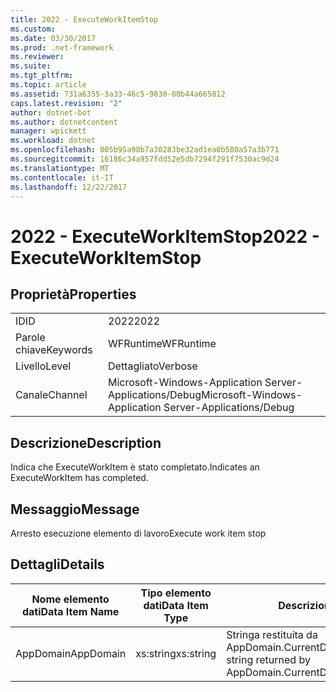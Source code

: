 ```yaml
---
title: 2022 - ExecuteWorkItemStop
ms.custom: 
ms.date: 03/30/2017
ms.prod: .net-framework
ms.reviewer: 
ms.suite: 
ms.tgt_pltfrm: 
ms.topic: article
ms.assetid: 731a6355-3a33-46c5-9830-00b44a665812
caps.latest.revision: "2"
author: dotnet-bot
ms.author: dotnetcontent
manager: wpickett
ms.workload: dotnet
ms.openlocfilehash: 005b95a98b7a30283be32ad1ea0b580a57a3b771
ms.sourcegitcommit: 16186c34a957fdd52e5db7294f291f7530ac9d24
ms.translationtype: MT
ms.contentlocale: it-IT
ms.lasthandoff: 12/22/2017
---
```

# <a name="2022---executeworkitemstop"></a><span data-ttu-id="b1f71-102">2022 - ExecuteWorkItemStop</span><span class="sxs-lookup"><span data-stu-id="b1f71-102">2022 - ExecuteWorkItemStop</span></span>
## <a name="properties"></a><span data-ttu-id="b1f71-103">Proprietà</span><span class="sxs-lookup"><span data-stu-id="b1f71-103">Properties</span></span>  
  
|||  
|-|-|  
|<span data-ttu-id="b1f71-104">ID</span><span class="sxs-lookup"><span data-stu-id="b1f71-104">ID</span></span>|<span data-ttu-id="b1f71-105">2022</span><span class="sxs-lookup"><span data-stu-id="b1f71-105">2022</span></span>|  
|<span data-ttu-id="b1f71-106">Parole chiave</span><span class="sxs-lookup"><span data-stu-id="b1f71-106">Keywords</span></span>|<span data-ttu-id="b1f71-107">WFRuntime</span><span class="sxs-lookup"><span data-stu-id="b1f71-107">WFRuntime</span></span>|  
|<span data-ttu-id="b1f71-108">Livello</span><span class="sxs-lookup"><span data-stu-id="b1f71-108">Level</span></span>|<span data-ttu-id="b1f71-109">Dettagliato</span><span class="sxs-lookup"><span data-stu-id="b1f71-109">Verbose</span></span>|  
|<span data-ttu-id="b1f71-110">Canale</span><span class="sxs-lookup"><span data-stu-id="b1f71-110">Channel</span></span>|<span data-ttu-id="b1f71-111">Microsoft-Windows-Application Server-Applications/Debug</span><span class="sxs-lookup"><span data-stu-id="b1f71-111">Microsoft-Windows-Application Server-Applications/Debug</span></span>|  
  
## <a name="description"></a><span data-ttu-id="b1f71-112">Descrizione</span><span class="sxs-lookup"><span data-stu-id="b1f71-112">Description</span></span>  
 <span data-ttu-id="b1f71-113">Indica che ExecuteWorkItem è stato completato.</span><span class="sxs-lookup"><span data-stu-id="b1f71-113">Indicates an ExecuteWorkItem has completed.</span></span>  
  
## <a name="message"></a><span data-ttu-id="b1f71-114">Messaggio</span><span class="sxs-lookup"><span data-stu-id="b1f71-114">Message</span></span>  
 <span data-ttu-id="b1f71-115">Arresto esecuzione elemento di lavoro</span><span class="sxs-lookup"><span data-stu-id="b1f71-115">Execute work item stop</span></span>  
  
## <a name="details"></a><span data-ttu-id="b1f71-116">Dettagli</span><span class="sxs-lookup"><span data-stu-id="b1f71-116">Details</span></span>  
  
|<span data-ttu-id="b1f71-117">Nome elemento dati</span><span class="sxs-lookup"><span data-stu-id="b1f71-117">Data Item Name</span></span>|<span data-ttu-id="b1f71-118">Tipo elemento dati</span><span class="sxs-lookup"><span data-stu-id="b1f71-118">Data Item Type</span></span>|<span data-ttu-id="b1f71-119">Descrizione</span><span class="sxs-lookup"><span data-stu-id="b1f71-119">Description</span></span>|  
|--------------------|--------------------|-----------------|  
|<span data-ttu-id="b1f71-120">AppDomain</span><span class="sxs-lookup"><span data-stu-id="b1f71-120">AppDomain</span></span>|<span data-ttu-id="b1f71-121">xs:string</span><span class="sxs-lookup"><span data-stu-id="b1f71-121">xs:string</span></span>|<span data-ttu-id="b1f71-122">Stringa restituita da AppDomain.CurrentDomain.FriendlyName.</span><span class="sxs-lookup"><span data-stu-id="b1f71-122">The string returned by AppDomain.CurrentDomain.FriendlyName.</span></span>|

